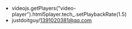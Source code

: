 * videojs.getPlayers("video-player").html5player.tech_.setPlaybackRate(1.5)
* justdoitguy/1391020381@qq.com